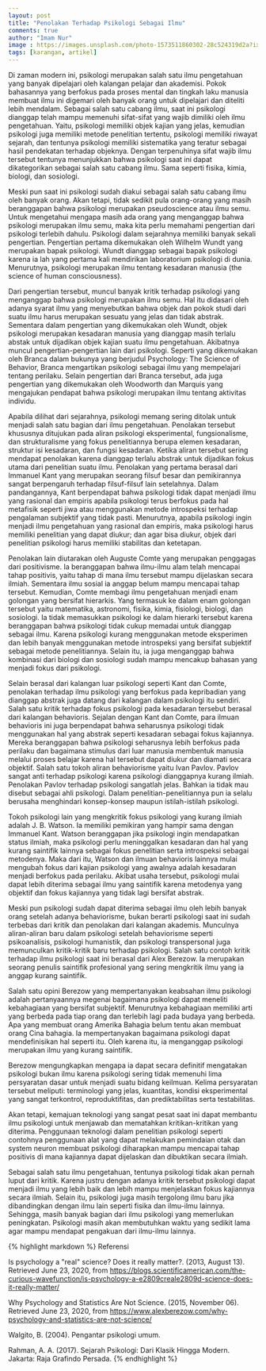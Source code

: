 ```yaml
---
layout: post
title: "Penolakan Terhadap Psikologi Sebagai Ilmu"
comments: true
author: "Imam Nur"
image : https://images.unsplash.com/photo-1573511860302-28c524319d2a?ixlib=rb-1.2.1&ixid=eyJhcHBfaWQiOjEyMDd9&auto=format&fit=crop&w=750&q=80
tags: [karangan, artikel]
---
```


<p>Di zaman modern ini, psikologi merupakan salah satu ilmu pengetahuan yang banyak dipelajari oleh kalangan pelajar dan akademisi. Pokok bahasannya yang berfokus pada proses mental dan tingkah laku manusia membuat ilmu ini digemari oleh banyak orang untuk dipelajari dan diteliti lebih mendalam. Sebagai salah satu cabang ilmu, saat ini psikologi dianggap telah mampu memenuhi sifat-sifat yang wajib dimiliki oleh ilmu pengetahuan. Yaitu, psikologi memiliki objek kajian yang jelas, kemudian psikologi juga memiliki metode penelitian tertentu, psikologi memiliki riwayat sejarah, dan tentunya psikologi memiliki sistematika yang teratur sebagai hasil pendekatan terhadap objeknya. Dengan terpenuhinya sifat wajib ilmu tersebut tentunya menunjukkan bahwa psikologi saat ini dapat dikategorikan sebagai salah satu cabang ilmu. Sama seperti fisika, kimia, biologi, dan sosiologi.<p/>
<p>Meski pun saat ini psikologi sudah diakui sebagai salah satu cabang ilmu oleh banyak orang. Akan tetapi, tidak sedikit pula orang-orang yang masih beranggapan bahwa psikologi merupakan pseudoscience atau ilmu semu. Untuk mengetahui mengapa masih ada orang yang menganggap bahwa psikologi merupakan ilmu semu, maka kita perlu memahami pengertian dari psikologi terlebih dahulu. Psikologi dalam sejarahnya memiliki banyak sekali pengertian. Pengertian pertama dikemukakan oleh Wilhelm Wundt yang merupakan bapak psikologi. Wundt dianggap sebagai bapak psikologi karena ia lah yang pertama kali mendirikan laboratorium psikologi di dunia. Menurutnya, psikologi merupakan ilmu tentang kesadaran manusia (the science of human consciousness).<p/>
<p>Dari pengertian tersebut, muncul banyak kritik terhadap psikologi yang menganggap bahwa psikologi merupakan ilmu semu. Hal itu didasari oleh adanya syarat ilmu yang menyebutkan bahwa objek dan pokok studi dari suatu ilmu harus merupakan sesuatu yang jelas dan tidak abstrak. Sementara dalam pengertian yang dikemukakan oleh Wundt, objek psikologi merupakan kesadaran manusia yang dianggap masih terlalu abstak untuk dijadikan objek kajian suatu ilmu pengetahuan. Akibatnya muncul pengertian-pengertian lain dari psikologi. Seperti yang dikemukakan oleh Branca dalam bukunya yang berjudul Psychology: The Science of Behavior, Branca mengartikan psikologi sebagai ilmu yang mempelajari tentang perilaku. Selain pengertian dari Branca tersebut, ada juga pengertian yang dikemukakan oleh Woodworth dan Marquis yang mengajukan pendapat bahwa psikologi merupakan ilmu tentang aktivitas individu.<p/>
<p>Apabila dilihat dari sejarahnya, psikologi memang sering ditolak untuk menjadi salah satu bagian dari ilmu pengetahuan. Penolakan tersebut khususnya ditujukan pada aliran psikologi eksperimental, fungsionalisme, dan strukturalisme yang fokus penelitiannya berupa elemen kesadaran, struktur isi kesadaran, dan fungsi kesadaran. Ketika aliran tersebut sering mendapat penolakan karena dianggap terlalu abstrak untuk dijadikan fokus utama dari penelitian suatu ilmu. Penolakan yang pertama berasal dari Immanuel Kant yang merupakan seorang filsuf besar dan pemikirannya sangat berpengaruh terhadap filsuf-filsuf lain setelahnya. Dalam pandangannya, Kant berpendapat bahwa psikologi tidak dapat menjadi ilmu yang rasional dan empiris apabila psikologi terus berfokus pada hal metafisik seperti jiwa atau menggunakan metode introspeksi terhadap pengalaman subjektif yang tidak pasti. Menurutnya, apabila psikologi ingin menjadi ilmu pengetahuan yang rasional dan empiris, maka psikologi harus memiliki penelitian yang dapat diukur; dan agar bisa diukur, objek dari penelitian psikologi harus memiliki stabilitas dan ketetapan.<p/>
<p>Penolakan lain diutarakan oleh Auguste Comte yang merupakan penggagas dari positivisme. Ia beranggapan bahwa ilmu-ilmu alam telah mencapai tahap positivis, yaitu tahap di mana ilmu tersebut mampu dijelaskan secara ilmiah. Sementara ilmu sosial ia anggap belum mampu mencapai tahap tersebut. Kemudian, Comte membagi ilmu pengetahuan menjadi enam golongan yang bersifat hierarkis. Yang termasuk ke dalam enam golongan tersebut yaitu matematika, astronomi, fisika, kimia, fisiologi, biologi, dan sosiologi. Ia tidak memasukkan psikologi ke dalam hierarki tersebut karena beranggapan bahwa psikologi tidak cukup memadai untuk dianggap sebagai ilmu. Karena psikologi kurang menggunakan metode eksperimen dan lebih banyak menggunakan metode introspeksi yang bersifat subjektif sebagai metode penelitiannya. Selain itu, ia juga menganggap bahwa kombinasi dari biologi dan sosiologi sudah mampu mencakup bahasan yang menjadi fokus dari psikologi. <p/>
<p>Selain berasal dari kalangan luar psikologi seperti Kant dan Comte, penolakan terhadap ilmu psikologi yang berfokus pada kepribadian yang dianggap abstrak juga datang dari kalangan dalam psikologi itu sendiri. Salah satu kritik terhadap fokus psikologi pada kesadaran tersebut berasal dari kalangan behavioris. Sejalan dengan Kant dan Comte, para ilmuan behavioris ini juga berpendapat bahwa seharusnya psikologi tidak menggunakan hal yang abstrak seperti kesadaran sebagai fokus kajiannya. Mereka beranggapan bahwa psikologi seharusnya lebih berfokus pada perilaku dan bagaimana stimulus dari luar manusia membentuk manusia melalui proses belajar karena hal tersebut dapat diukur dan diamati secara objektif. Salah satu tokoh  aliran behaviorisme yaitu Ivan Pavlov. Pavlov sangat anti terhadap psikologi karena psikologi dianggapnya kurang ilmiah. Penolakan Pavlov terhadap psikologi sangatlah jelas. Bahkan ia tidak mau disebut sebagai ahli psikologi. Dalam penelitian-penelitiannya pun ia selalu berusaha menghindari konsep-konsep maupun istilah-istilah psikologi.<p/>
<p>Tokoh psikologi lain yang mengkritik fokus psikologi yang kurang ilmiah adalah J. B. Watson. Ia memiliki pemikiran yang hampir sama dengan Immanuel Kant. Watson beranggapan jika psikologi ingin mendapatkan status ilmiah,  maka psikologi perlu meninggalkan kesadaran dan hal yang kurang saintifik lainnya sebagai fokus penelitian serta introspeksi sebagai metodenya. Maka dari itu, Watson dan ilmuan behavioris lainnya mulai mengubah fokus dari kajian psikologi yang awalnya adalah kesadaran menjadi berfokus pada perilaku. Akibat usaha tersebut, psikologi mulai dapat lebih diterima sebagai ilmu yang saintifik karena metodenya yang objektif dan fokus kajiannya yang tidak lagi bersifat abstrak.<p/>
<p>Meski pun psikologi sudah dapat diterima sebagai ilmu oleh lebih banyak orang setelah adanya behaviorisme, bukan berarti psikologi saat ini sudah terbebas dari kritik dan penolakan dari kalangan akademis. Munculnya aliran-aliran baru dalam psikologi setelah behaviorisme seperti psikoanalisis, psikologi humanistik, dan psikologi transpersonal juga memunculkan kritik-kritik baru terhadap psikologi. Salah satu contoh kritik terhadap ilmu psikologi saat ini berasal dari Alex Berezow. Ia merupakan seorang penulis saintifik profesional yang sering mengkritik ilmu yang ia anggap kurang saintifik.<p/>
<p>Salah satu opini Berezow yang mempertanyakan keabsahan ilmu psikologi adalah pertanyaannya megenai bagaimana psikologi dapat meneliti kebahagiaan yang bersifat subjektif. Menurutnya kebahagiaan memiliki arti yang berbeda pada tiap orang dan terlebih lagi pada budaya yang berbeda. Apa yang membuat orang Amerika Bahagia belum tentu akan membuat orang Cina bahagia. Ia mempertanyakan bagaimana psikologi dapat mendefinisikan hal seperti itu. Oleh karena itu, ia menganggap psikologi merupakan ilmu yang kurang saintifik. <p/>
<p>Berezow mengungkapkan mengapa ia dapat secara definitif mengatakan psikologi bukan ilmu karena psikologi sering tidak memenuhi lima persyaratan dasar untuk menjadi suatu bidang keilmuan. Kelima persyaratan tersebut meliputi: terminologi yang jelas, kuantitas, kondisi eksperimental yang sangat terkontrol, reproduktifitas, dan prediktabilitas serta testabilitas. <p/>
<p>Akan tetapi, kemajuan teknologi yang sangat pesat saat ini dapat membantu ilmu psikologi untuk menjawab dan mematahkan kritikan-kritikan yang diterima. Penggunaan teknologi dalam penelitian psikologi seperti contohnya penggunaan alat yang dapat melakukan pemindaian otak dan system neuron membuat psikologi diharapkan mampu mencapai tahap positivis di mana kajiannya dapat dijelaskan dan dibuktikan secara ilmiah.<p/>
<p>Sebagai salah satu ilmu pengetahuan, tentunya psikologi tidak akan pernah luput dari kritik. Karena justru dengan adanya kritik tersebut psikologi dapat menjadi ilmu yang lebih baik dan lebih mampu menjelaskan fokus kajiannya secara ilmiah. Selain itu, psikologi juga masih tergolong ilmu baru jika dibandingkan dengan ilmu lain seperti fisika dan ilmu-ilmu lainnya. Sehingga, masih banyak bagian dari ilmu psikologi yang memerlukan peningkatan. Psikologi masih akan membutuhkan waktu yang sedikit lama agar mampu mendapat pengakuan dari ilmu-ilmu lainnya.<p/>

{% highlight markdown %}
Referensi

Is psychology a "real" science? Does it really matter?. (2013, August 13). Retrieved June 23, 2020, from https://blogs.scientificamerican.com/the-curious-wavefunction/is-psychology-a-e2809creale2809d-science-does-it-really-matter/

Why Psychology and Statistics Are Not Science. (2015, November 06). Retrieved June 23, 2020, from https://www.alexberezow.com/why-psychology-and-statistics-are-not-science/

Walgito, B. (2004). Pengantar psikologi umum.

Rahman, A. A. (2017). Sejarah Psikologi: Dari Klasik Hingga Modern. Jakarta: Raja Grafindo Persada.
{% endhighlight %}

